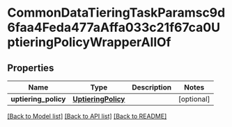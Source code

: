 # CommonDataTieringTaskParamsc9d6faa4Feda477aAffa033c21f67ca0UptieringPolicyWrapperAllOf


## Properties
Name | Type | Description | Notes
------------ | ------------- | ------------- | -------------
**uptiering_policy** | [**UptieringPolicy**](UptieringPolicy.md) |  | [optional] 

[[Back to Model list]](../README.md#documentation-for-models) [[Back to API list]](../README.md#documentation-for-api-endpoints) [[Back to README]](../README.md)


